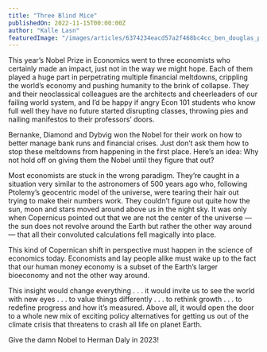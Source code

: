 ```yaml
---
title: "Three Blind Mice"
publishedOn: 2022-11-15T00:00:00Z
author: "Kalle Lasn"
featuredImage: "/images/articles/6374234eacd57a2f468bc4cc_ben_douglas_philip_600_1.jpg"
---
```


This year’s Nobel Prize in Economics went to three economists who certainly made an impact, just not in the way we might hope. Each of them played a huge part in perpetrating multiple financial meltdowns, crippling the world’s economy and pushing humanity to the brink of collapse. They and their neoclassical colleagues are the architects and cheerleaders of our failing world system, and I’d be happy if angry Econ 101 students who know full well they have no future started disrupting classes, throwing pies and nailing manifestos to their professors’ doors.

Bernanke, Diamond and Dybvig won the Nobel for their work on how to better manage bank runs and financial crises. Just don’t ask them how to stop these meltdowns from happening in the first place. Here’s an idea: Why not hold off on giving them the Nobel until they figure that out?

Most economists are stuck in the wrong paradigm. They’re caught in a situation very similar to the astronomers of 500 years ago who, following Ptolemy’s geocentric model of the universe, were tearing their hair out trying to make their numbers work. They couldn’t figure out quite how the sun, moon and stars moved around above us in the night sky. It was only when Copernicus pointed out that we are not the center of the universe — the sun does not revolve around the Earth but rather the other way around — that all their convoluted calculations fell magically into place.

This kind of Copernican shift in perspective must happen in the science of economics today. Economists and lay people alike must wake up to the fact that our human money economy is a subset of the Earth’s larger bioeconomy and not the other way around.

This insight would change everything . . . it would invite us to see the world with new eyes . . . to value things differently . . . to rethink growth . . . to redefine progress and how it’s measured. Above all, it would open the door to a whole new mix of exciting policy alternatives for getting us out of the climate crisis that threatens to crash all life on planet Earth.

Give the damn Nobel to Herman Daly in 2023!